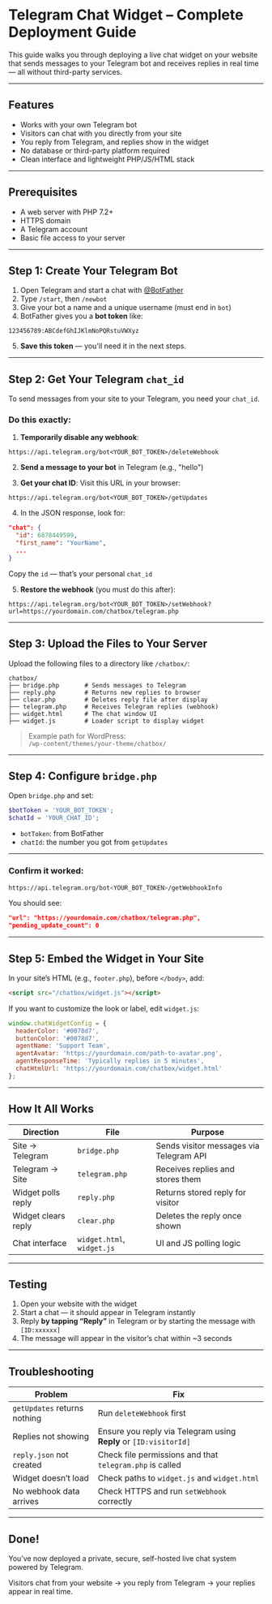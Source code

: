 # Telegram Chat Widget – Complete Deployment Guide

This guide walks you through deploying a live chat widget on your website that sends messages to your Telegram bot and receives replies in real time — all without third-party services.

* * *

## Features

- Works with your own Telegram bot
- Visitors can chat with you directly from your site
- You reply from Telegram, and replies show in the widget
- No database or third-party platform required
- Clean interface and lightweight PHP/JS/HTML stack

* * *

## Prerequisites

- A web server with PHP 7.2+
- HTTPS domain
- A Telegram account
- Basic file access to your server

* * *

## Step 1: Create Your Telegram Bot

1. Open Telegram and start a chat with [@BotFather](https://t.me/BotFather)
2. Type `/start`, then `/newbot`
3. Give your bot a name and a unique username (must end in `bot`)
4. BotFather gives you a **bot token** like:

```
123456789:ABCdefGhIJKlmNoPQRstuVWXyz
```

5. **Save this token** — you'll need it in the next steps.

* * *

## Step 2: Get Your Telegram `chat_id`

To send messages from your site to your Telegram, you need your `chat_id`.

### Do this exactly:

1. **Temporarily disable any webhook**:

```
https://api.telegram.org/bot<YOUR_BOT_TOKEN>/deleteWebhook
```

2. **Send a message to your bot** in Telegram (e.g., "hello")

3. **Get your chat ID**:
   Visit this URL in your browser:

```
https://api.telegram.org/bot<YOUR_BOT_TOKEN>/getUpdates
```

4. In the JSON response, look for:

```json
"chat": {
  "id": 6878449599,
  "first_name": "YourName",
  ...
}
```

Copy the `id` — that’s your personal `chat_id`

5. **Restore the webhook** (you must do this after):

```
https://api.telegram.org/bot<YOUR_BOT_TOKEN>/setWebhook?url=https://yourdomain.com/chatbox/telegram.php
```

* * *

## Step 3: Upload the Files to Your Server

Upload the following files to a directory like `/chatbox/`:

```
chatbox/
├── bridge.php       # Sends messages to Telegram
├── reply.php        # Returns new replies to browser
├── clear.php        # Deletes reply file after display
├── telegram.php     # Receives Telegram replies (webhook)
├── widget.html      # The chat window UI
├── widget.js        # Loader script to display widget
```

> Example path for WordPress:  
> `/wp-content/themes/your-theme/chatbox/`

* * *

## Step 4: Configure `bridge.php`

Open `bridge.php` and set:

```php
$botToken = 'YOUR_BOT_TOKEN';
$chatId = 'YOUR_CHAT_ID';
```

- `botToken`: from BotFather
- `chatId`: the number you got from `getUpdates`

* * *

### Confirm it worked:

```bash
https://api.telegram.org/bot<YOUR_BOT_TOKEN>/getWebhookInfo
```

You should see:
```json
"url": "https://yourdomain.com/chatbox/telegram.php",
"pending_update_count": 0
```

* * *

## Step 5: Embed the Widget in Your Site

In your site’s HTML (e.g., `footer.php`), before `</body>`, add:

```html
<script src="/chatbox/widget.js"></script>
```

If you want to customize the look or label, edit `widget.js`:

```js
window.chatWidgetConfig = {
  headerColor: '#0078d7',
  buttonColor: '#0078d7',
  agentName: 'Support Team',
  agentAvatar: 'https://yourdomain.com/path-to-avatar.png',
  agentResponseTime: 'Typically replies in 5 minutes',
  chatHtmlUrl: 'https://yourdomain.com/chatbox/widget.html'
};
```

* * *

## How It All Works

| Direction            | File         | Purpose                                 |
|----------------------|--------------|-----------------------------------------|
| Site → Telegram      | `bridge.php` | Sends visitor messages via Telegram API |
| Telegram → Site      | `telegram.php` | Receives replies and stores them      |
| Widget polls reply   | `reply.php`  | Returns stored reply for visitor        |
| Widget clears reply  | `clear.php`  | Deletes the reply once shown            |
| Chat interface       | `widget.html`, `widget.js` | UI and JS polling logic   |

* * *

## Testing

1. Open your website with the widget
2. Start a chat — it should appear in Telegram instantly
3. Reply **by tapping “Reply”** in Telegram or by starting the message with `[ID:xxxxxx]`
4. The message will appear in the visitor’s chat within ~3 seconds

* * *

## Troubleshooting

| Problem                          | Fix                                                                  |
|----------------------------------|----------------------------------------------------------------------|
| `getUpdates` returns nothing     | Run `deleteWebhook` first                                            |
| Replies not showing              | Ensure you reply via Telegram using **Reply** or `[ID:visitorId]`    |
| `reply.json` not created         | Check file permissions and that `telegram.php` is called             |
| Widget doesn’t load              | Check paths to `widget.js` and `widget.html`                         |
| No webhook data arrives          | Check HTTPS and run `setWebhook` correctly                           |

* * *

## Done!

You’ve now deployed a private, secure, self-hosted live chat system powered by Telegram.

Visitors chat from your website → you reply from Telegram → your replies appear in real time.

